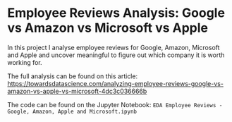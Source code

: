 # Employee Reviews Analysis: Google vs Amazon vs Microsoft vs Apple

In this project I analyse employee reviews for Google, Amazon, Microsoft and Apple and uncover meaningful to figure out which company it is worth working for.

The full analysis can be found on this article: https://towardsdatascience.com/analyzing-employee-reviews-google-vs-amazon-vs-apple-vs-microsoft-4dc3c036666b

The code can be found on the Jupyter Notebook: `EDA Employee Reviews - Google, Amazon, Apple and Microsoft.ipynb`

